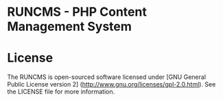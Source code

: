 # RUNCMS - PHP Content Management System

# License
The RUNCMS is open-sourced software licensed under [GNU General Public License version 2] (http://www.gnu.org/licenses/gpl-2.0.html). See the LICENSE file for more information.
